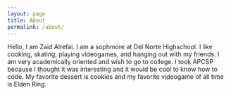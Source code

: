 ```yaml
---
layout: page
title: About
permalink: /about/
---
```


Hello, I am Zaid Alrefai. I am a sophmore at Del Norte Highschool. I like cooking, skating, playing videogames, and hanging out with my friends. I am very academically oriented and wish to go to college. I took APCSP because I thought it was interesting and it would be cool to know how to code. My favorite dessert is cookies and my favorite videogame of all time is Elden Ring.
